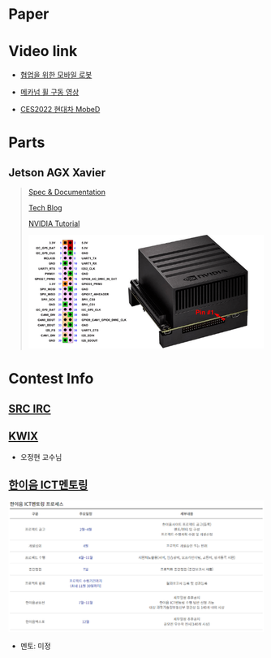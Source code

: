 # Paper

# Video link
- [협업을 위한 모바일 로봇](https://www.youtube.com/watch?v=IeyBXzikhD0)

- [메카넘 휠 구동 영상](https://www.youtube.com/watch?v=_tmiu1wpp_E)

- [CES2022 현대차 MobeD](https://www.youtube.com/watch?v=KeVDFvYofks)

# Parts
## Jetson AGX Xavier
> [Spec & Documentation](https://developer.nvidia.com/embedded/jetson-agx-xavier-developer-kit)
>
> [Tech Blog](https://developer.nvidia.com/blog/nvidia-jetson-agx-xavier-32-teraops-ai-robotics/?ncid=so-fac-mdjngxxrmllhml-69163)
>
> [NVIDIA Tutorial](https://developer.nvidia.com/embedded/learn/tutorials)
>
> ![xavier_pin](images/xavier_pin.png)
>



# Contest Info
## [SRC IRC](http://www.seoultechrobot.com/index.php)

## [KWIX](https://ei.kw.ac.kr/kwix/kwix_18.php)
- 오정현 교수님

## [한이음 ICT멘토링](https://www.hanium.or.kr/portal/hanium/businessOverview.do)
![ICT](images/ICT.PNG)

- 멘토: 미정



